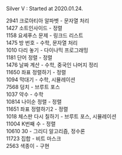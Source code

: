 Silver V : Started at 2020.01.24.

2941 	크로아티아 알파벳 - 문자열 처리<br>
1427 	소트인사이드 - 정렬<br>
1158 	요세푸스 문제 - 링크드 리스트<br>
1475 	방 번호 - 수학, 문자열 처리<br>
1010 	다리 놓기 - 다이나믹 프로그래밍<br>
1181 	단어 정렬 - 정렬<br>
1476 	날짜 계산 - 수학, 중국인 나머지 정리<br>
11650 	좌표 정렬하기 - 정렬<br>
1094    막대기 - 수학, 시뮬레이션<br>
7568    덩치 - 브루트 포스<br>
1037    약수 - 수학<br>
10814   나이순 정렬 - 정렬<br>
11651   좌표 정렬하기2 - 정렬<br>
1018    체스판 다시 칠하기 - 브루트 포스, 시뮬레이션<br>
11004   K번째 수 - 정렬<br>
10610   30 - 그리디 알고리즘, 정수론<br>
11723   집합 - 비트 마스크<br>
2563    색종이 - 구현<br>